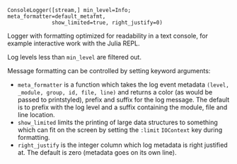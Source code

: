 ```
ConsoleLogger([stream,] min_level=Info; meta_formatter=default_metafmt,
              show_limited=true, right_justify=0)
```

Logger with formatting optimized for readability in a text console, for example interactive work with the Julia REPL.

Log levels less than `min_level` are filtered out.

Message formatting can be controlled by setting keyword arguments:

  * `meta_formatter` is a function which takes the log event metadata `(level, _module, group, id, file, line)` and returns a color (as would be passed to printstyled), prefix and suffix for the log message.  The default is to prefix with the log level and a suffix containing the module, file and line location.
  * `show_limited` limits the printing of large data structures to something which can fit on the screen by setting the `:limit` `IOContext` key during formatting.
  * `right_justify` is the integer column which log metadata is right justified at. The default is zero (metadata goes on its own line).

